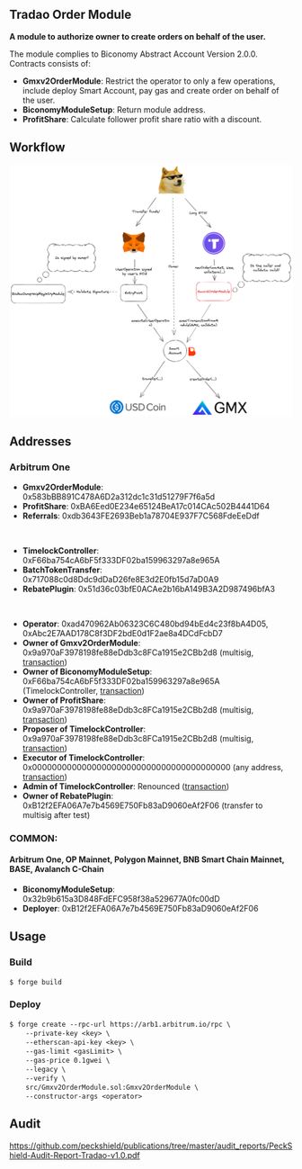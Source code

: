 ## Tradao Order Module

**A module to authorize owner to create orders on behalf of the user.**

The module complies to Biconomy Abstract Account Version 2.0.0. Contracts consists of:

-   **Gmxv2OrderModule**: Restrict the operator to only a few operations, include deploy Smart Account, pay gas and create order on behalf of the user.
-   **BiconomyModuleSetup**: Return module address.
-   **ProfitShare**: Calculate follower profit share ratio with a discount.

## Workflow

![Alt text](./doc/workflow.png?raw=true "Workflow")

## Addresses

### Arbitrum One

-   **Gmxv2OrderModule**: 0x583bBB891C478A6D2a312dc1c31d51279F7f6a5d
-   **ProfitShare**: 0xBA6Eed0E234e65124BeA17c014CAc502B4441D64
-   **Referrals**: 0xdb3643FE2693Beb1a78704E937F7C568FdeEeDdf

<br />

-   **TimelockController**: 0xF66ba754cA6bF5f333DF02ba159963297a8e965A
-   **BatchTokenTransfer**: 0x717088c0d8Ddc9dDaD26fe8E3d2E0fb15d7aD0A9
-   **RebatePlugin**: 0x51d36c03bfE0ACAe2b16bA149B3A2D987496bfA3

<br />

-   **Operator**: 0xad470962Ab06323C6C480bd94bEd4c23f8bA4D05, 0xAbc2E7AAD178C8f3DF2bdE0d1F2ae8a4DCdFcbD7
-   **Owner of Gmxv2OrderModule**: 0x9a970aF3978198fe88eDdb3c8FCa1915e2CBb2d8 (multisig, [transaction](https://arbiscan.io/tx/0x63625559add48e45882c990fac0c34bbae9d31e07c9c5cac3a5b7c050de7a488))
-   **Owner of BiconomyModuleSetup**: 0xF66ba754cA6bF5f333DF02ba159963297a8e965A (TimelockController, [transaction](https://arbiscan.io/tx/0xcf0cbb1d0ebaec37f9e6cacfc63ed70875fd7fca760dfaf1d1892e2833df8100))
-   **Owner of ProfitShare**: 0x9a970aF3978198fe88eDdb3c8FCa1915e2CBb2d8 (multisig, [transaction](https://arbiscan.io/tx/0xe99d876e717bde60bad1554524c5de51c816ee552803536d031a30686f91855d))
-   **Proposer of TimelockController**: 0x9a970aF3978198fe88eDdb3c8FCa1915e2CBb2d8 (multisig, [transaction](https://arbiscan.io/tx/0x41a9bbd93286f673d1e7efa561ad7a8bb7ce56d10f89c141bde603e6208b5506))
-   **Executor of TimelockController**: 0x0000000000000000000000000000000000000000 (any address, [transaction](https://arbiscan.io/tx/0x41a9bbd93286f673d1e7efa561ad7a8bb7ce56d10f89c141bde603e6208b5506))
-   **Admin of TimelockController**: Renounced ([transaction](https://arbiscan.io/tx/0xfd9fb29a2cdbb93ce5fd3840afe9944fa336712c75a41f7e30c0becf967fe83e))
-   **Owner of RebatePlugin**: 0xB12f2EFA06A7e7b4569E750Fb83aD9060eAf2F06 (transfer to multisig after test)

### COMMON: 

#### Arbitrum One, OP Mainnet, Polygon Mainnet, BNB Smart Chain Mainnet, BASE, Avalanch C-Chain

-   **BiconomyModuleSetup**: 0x32b9b615a3D848FdEFC958f38a529677A0fc00dD
-   **Deployer**: 0xB12f2EFA06A7e7b4569E750Fb83aD9060eAf2F06

## Usage

### Build

```shell
$ forge build
```

### Deploy

```shell
$ forge create --rpc-url https://arb1.arbitrum.io/rpc \
    --private-key <key> \
    --etherscan-api-key <key> \
    --gas-limit <gasLimit> \
    --gas-price 0.1gwei \
    --legacy \
    --verify \
    src/Gmxv2OrderModule.sol:Gmxv2OrderModule \
    --constructor-args <operator>
```

## Audit

https://github.com/peckshield/publications/tree/master/audit_reports/PeckShield-Audit-Report-Tradao-v1.0.pdf